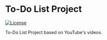 # To-Do List Project

[![License](https://img.shields.io/badge/License-BSD_3--Clause-blue.svg)](./LICENSE)

To-Do List Project based on YouTube's videos.
